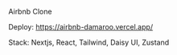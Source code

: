 Airbnb Clone

Deploy: https://airbnb-damaroo.vercel.app/

Stack: Nextjs, React, Tailwind, Daisy UI, Zustand
